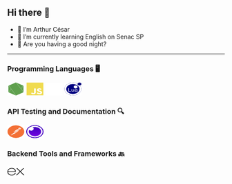 ## Hi there 👋
- 👤 I’m Arthur César
- 🌱 I’m currently learning English on Senac SP
- 🌙 Are you having a good night?

---

### Programming Languages 🖥️
<div>
 <img title="NodeJS" alt="NodeJS" height="30" width="40" src="https://raw.githubusercontent.com/devicons/devicon/master/icons/nodejs/nodejs-plain.svg">
 <img title="JavaScript" alt="JavaScript" height="30" width="40" src="https://raw.githubusercontent.com/devicons/devicon/master/icons/javascript/javascript-plain.svg">
 <img title="DiscordJS" alt="TypeScript" height="30" width="40" src="https://raw.githubusercontent.com/devicons/devicon/refs/heads/master/icons/discordjs/discordjs-plain.svg">
 <img title="Lua" alt="Lua" height="30" width="40" src="https://raw.githubusercontent.com/devicons/devicon/master/icons/lua/lua-plain.svg">
</div>

### API Testing and Documentation 🔍
<div>
 <img title="Postman" alt="Postman" height="30" width="40" src="https://raw.githubusercontent.com/devicons/devicon/master/icons/postman/postman-plain.svg">
 <img title="Insomnia" alt="Insomnia" height="30" width="40" src="https://raw.githubusercontent.com/devicons/devicon/master/icons/insomnia/insomnia-original.svg">
</div>

### Backend Tools and Frameworks 🔙
<div>
 <img title="Express" alt="Express" height="30" width="40" src="https://raw.githubusercontent.com/devicons/devicon/master/icons/express/express-original.svg">
</div>

<!--
**zxkurtz/zxkurtz** is a ✨ _special_ ✨ repository because its `README.md` (this file) appears on your GitHub profile.

Here are some ideas to get you started:

- 🔭 I’m currently working on ...
- 🌱 I’m currently learning ...
- 👯 I’m looking to collaborate on ...
- 🤔 I’m looking for help with ...
- 💬 Ask me about ...
- 📫 How to reach me: ...
- 😄 Pronouns: ...
- ⚡ Fun fact: ...
-->
